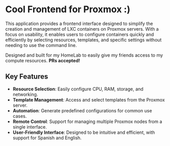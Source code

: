 # Cool Frontend for Proxmox :)

This application provides a frontend interface designed to simplify the creation and management of LXC containers on Proxmox servers. With a focus on usability, it enables users to configure containers quickly and efficiently by selecting resources, templates, and specific settings without needing to use the command line.  

Designed and built for my HomeLab to easily give my friends access to my compute resources. **PRs accepted!**

## Key Features
- **Resource Selection**: Easily configure CPU, RAM, storage, and networking.
- **Template Management**: Access and select templates from the Proxmox server.
- **Automation**: Generate predefined configurations for common use cases.
- **Remote Control**: Support for managing multiple Proxmox nodes from a single interface.
- **User-Friendly Interface**: Designed to be intuitive and efficient, with support for Spanish and English.

